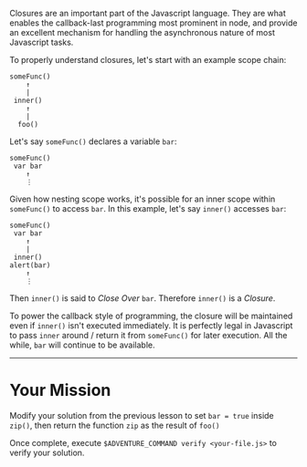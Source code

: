 Closures are an important part of the Javascript language. They are what enables
the callback-last programming most prominent in node, and provide an excellent
mechanism for handling the asynchronous nature of most Javascript tasks.

To properly understand closures, let's start with an example scope chain:

```
someFunc()
    ↑
    |
 inner()
    ↑
    |
  foo()
```

Let's say `someFunc()` declares a variable `bar`:

```
someFunc()
 var bar
    ↑
    ⋮
```

Given how nesting scope works, it's possible for an inner scope within
`someFunc()` to access `bar`. In this example, let's say `inner()` accesses
`bar`:

```
someFunc()
 var bar
    ↑
    |
 inner()
alert(bar)
    ↑
    ⋮
```

Then `inner()` is said to _Close Over_ `bar`. Therefore `inner()` is a _Closure_.

To power the callback style of programming, the closure will be maintained even
if `inner()` isn't executed immediately. It is perfectly legal in Javascript to
pass `inner` around / return it from `someFunc()` for later execution. All the
while, `bar` will continue to be available.

----

# Your Mission

Modify your solution from the previous lesson to set `bar = true` inside `zip()`,
then return the function `zip` as the result of `foo()`

Once complete, execute `$ADVENTURE_COMMAND verify <your-file.js>` to verify your
solution.
